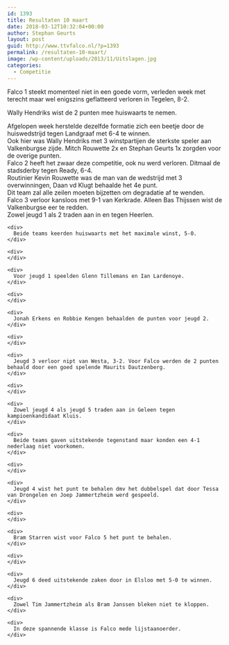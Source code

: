 ```yaml
---
id: 1393
title: Resultaten 10 maart
date: 2018-03-12T10:32:04+00:00
author: Stephan Geurts
layout: post
guid: http://www.ttvfalco.nl/?p=1393
permalink: /resultaten-10-maart/
image: /wp-content/uploads/2013/11/Uitslagen.jpg
categories:
  - Competitie
---
```

Falco 1 steekt momenteel niet in een goede vorm, verleden week met terecht maar wel enigszins geflatteerd verloren in Tegelen, 8-2.

<div>
  Wally Hendriks wist de 2 punten mee huiswaarts te nemen.</p> 
  
  <div>
    Afgelopen week herstelde dezelfde formatie zich een beetje door de huiswedstrijd tegen Landgraaf met 6-4 te winnen.
  </div>
  
  <div>
    Ook hier was Wally Hendriks met 3 winstpartijen de sterkste speler aan Valkenburgse zijde. Mitch Rouwette 2x en Stephan Geurts 1x zorgden voor de overige punten.
  </div>
  
  <div>
  </div>
  
  <div>
    Falco 2 heeft het zwaar deze competitie, ook nu werd verloren. Ditmaal de stadsderby tegen Ready, 6-4.
  </div>
  
  <div>
    Routinier Kevin Rouwette was de man van de wedstrijd met 3 overwinningen, Daan vd Klugt behaalde het 4e punt.
  </div>
  
  <div>
    Dit team zal alle zeilen moeten bijzetten om degradatie af te wenden.
  </div>
  
  <div>
  </div>
  
  <div>
    Falco 3 verloor kansloos met 9-1 van Kerkrade. Alleen Bas Thijssen wist de Valkenburgse eer te redden.
  </div>
  
  <div>
  </div>
  
  <div>
    Zowel jeugd 1 als 2 traden aan in en tegen Heerlen.</p> 
    
    <div>
      Beide teams keerden huiswaarts met het maximale winst, 5-0.
    </div>
    
    <div>
    </div>
    
    <div>
      Voor jeugd 1 speelden Glenn Tillemans en Ian Lardenoye.
    </div>
    
    <div>
    </div>
    
    <div>
      Jonah Erkens en Robbie Kengen behaalden de punten voor jeugd 2.
    </div>
    
    <div>
    </div>
    
    <div>
      Jeugd 3 verloor nipt van Westa, 3-2. Voor Falco werden de 2 punten behaald door een goed spelende Maurits Dautzenberg.
    </div>
    
    <div>
    </div>
    
    <div>
      Zowel jeugd 4 als jeugd 5 traden aan in Geleen tegen kampioenkandidaat Kluis.
    </div>
    
    <div>
      Beide teams gaven uitstekende tegenstand maar konden een 4-1 nederlaag niet voorkomen.
    </div>
    
    <div>
    </div>
    
    <div>
      Jeugd 4 wist het punt te behalen dmv het dubbelspel dat door Tessa van Drongelen en Joep Jammertzheim werd gespeeld.
    </div>
    
    <div>
    </div>
    
    <div>
      Bram Starren wist voor Falco 5 het punt te behalen.
    </div>
    
    <div>
    </div>
    
    <div>
      Jeugd 6 deed uitstekende zaken door in Elsloo met 5-0 te winnen.
    </div>
    
    <div>
      Zowel Tim Jammertzheim als Bram Janssen bleken niet te kloppen.
    </div>
    
    <div>
      In deze spannende klasse is Falco mede lijstaanoerder.
    </div>
  </div>
</div>